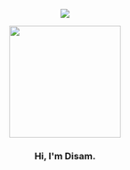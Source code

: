 <p align="center">
<img src="https://skillicons.dev/icons?i=html,css,js,react,nextjs,nodejs,supabase,firebase,tailwind,bootstrap,git,&theme=dark"/>
</p>

<p align="center" width="300">
   <img align="center" width="200" src="https://raw.githubusercontent.com/disamtech/disamtech/main/main.jpg" />
   <h3 align="center">Hi, I'm Disam.</h3>
</p>

